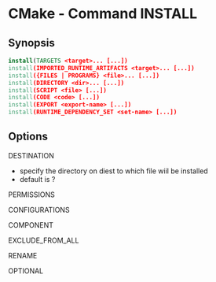 # CMake - Command INSTALL

## Synopsis

```cmake
install(TARGETS <target>... [...])
install(IMPORTED_RUNTIME_ARTIFACTS <target>... [...])
install({FILES | PROGRAMS} <file>... [...])
install(DIRECTORY <dir>... [...])
install(SCRIPT <file> [...])
install(CODE <code> [...])
install(EXPORT <export-name> [...])
install(RUNTIME_DEPENDENCY_SET <set-name> [...])
```

## Options

DESTINATION

- specify the directory on diest to which file wiil be installed
- default is ?

PERMISSIONS

CONFIGURATIONS

COMPONENT

EXCLUDE_FROM_ALL

RENAME

OPTIONAL


